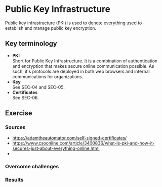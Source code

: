 # Public Key Infrastructure
 Public key infrastructure (PKI) is used to denote everything used to establish and manage public key encryption.

## Key terminology
- **PKI**  
Short for Public Key Infrastructure. It is a combination of authentication and encryption that makes secure online communication possible. As such, it's protocols are deployed in both web browsers and internal communications for organizations.  
- **Key**  
See SEC-04 and SEC-05.  
- **Certificates**  
See SEC-06.
## Exercise
### Sources
- https://adamtheautomator.com/self-signed-certificates/  
- https://www.csoonline.com/article/3400836/what-is-pki-and-how-it-secures-just-about-everything-online.html  
- 

### Overcome challenges


### Results
